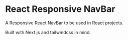 # React Responsive NavBar

A Responsive React NavBar to be used in React projects.

Built with Next.js and tailwindcss in mind.

